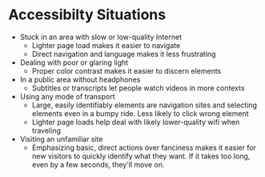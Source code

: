 # Accessibilty Situations

* Stuck in an area with slow or low-quality Internet
    - Lighter page load makes it easier to navigate
    - Direct navigation and language makes it less frustrating
* Dealing with poor or glaring light
    - Proper color contrast makes it easier to discern elements
* In a public area without headphones
    - Subtitles or transcripts let people watch videos in more contexts
* Using any mode of transport
    - Large, easily identifiably elements are navigation sites and selecting elements even in a bumpy ride. Less likely to click wrong element
    - Lighter page loads help deal with likely lower-quality wifi when traveling
* Visiting an unfamiliar site
    - Emphasizing basic, direct actions over fanciness makes it easier for new visitors to quickly identify what they want. If it takes too long, even by a few seconds, they'll move on.
